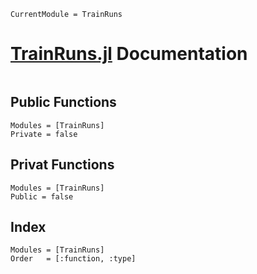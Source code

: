 ```@meta
CurrentModule = TrainRuns
```

# [TrainRuns.jl](https://github.com/railtoolkit/TrainRuns.jl) Documentation

```@contents
```

## Public Functions

```@autodocs
Modules = [TrainRuns]
Private = false
```

## Privat Functions

```@autodocs
Modules = [TrainRuns]
Public = false
```

## Index

```@index
Modules = [TrainRuns]
Order   = [:function, :type]
```